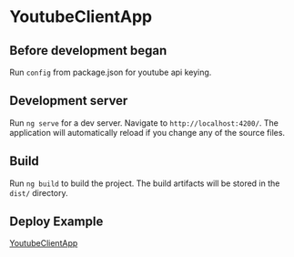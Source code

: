 # YoutubeClientApp



## Before development began

Run `config` from package.json for youtube api keying.

## Development server

Run `ng serve` for a dev server. Navigate to `http://localhost:4200/`. The application will automatically reload if you change any of the source files.

## Build

Run `ng build` to build the project. The build artifacts will be stored in the `dist/` directory.


## Deploy Example

[YoutubeClientApp](https://denhelloworld.github.io/angular-youtube-app/browser/)
